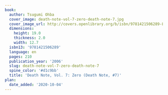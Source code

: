 ```yaml
---
book:
  author: Tsugumi Ohba
  cover_image: death-note-vol-7-zero-death-note-7.jpg
  cover_image_url: http://covers.openlibrary.org/b/isbn/9781421506289-L.jpg
  dimensions:
    height: 19.0
    thickness: 2.0
    width: 12.7
  isbn13: '9781421506289'
  language: en
  pages: 210
  publication_year: '2006'
  slug: death-note-vol-7-zero-death-note-7
  spine_color: '#d1c9bb'
  title: 'Death Note, Vol. 7: Zero (Death Note, #7)'
plan:
  date_added: '2020-10-04'
---
```

